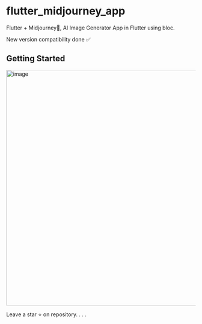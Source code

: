 # flutter_midjourney_app

Flutter + Midjourney🚀, AI Image Generator App in Flutter using bloc.


New version compatibility done ✅ 



## Getting Started

<img width="627" alt="image" src="https://github.com/user-attachments/assets/c818abc2-8082-4484-a51a-13b120b1d530">


Leave a star ⭐ on repository.
.
.
.
